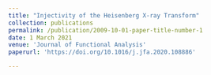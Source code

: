 ```yaml
---
title: "Injectivity of the Heisenberg X-ray Transform"
collection: publications
permalink: /publication/2009-10-01-paper-title-number-1
date: 1 March 2021
venue: 'Journal of Functional Analysis'
paperurl: 'https://doi.org/10.1016/j.jfa.2020.108886'

---
```



